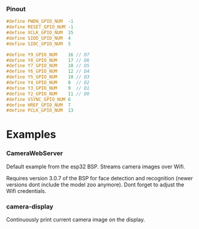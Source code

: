 ### Pinout
```cpp
#define PWDN_GPIO_NUM  -1
#define RESET_GPIO_NUM -1
#define XCLK_GPIO_NUM  15
#define SIOD_GPIO_NUM  4
#define SIOC_GPIO_NUM  5

#define Y9_GPIO_NUM    16 // D7
#define Y8_GPIO_NUM    17 // D6
#define Y7_GPIO_NUM    18 // D5
#define Y6_GPIO_NUM    12 // D4
#define Y5_GPIO_NUM    10 // D3
#define Y4_GPIO_NUM    8  // D2
#define Y3_GPIO_NUM    9  // D1
#define Y2_GPIO_NUM    11 // D0
#define VSYNC_GPIO_NUM 6
#define HREF_GPIO_NUM  7
#define PCLK_GPIO_NUM  13
```

# Examples
### CameraWebServer
Default example from the esp32 BSP. Streams camera images over Wifi.

Requires version 3.0.7 of the BSP for face detection and recognition (newer versions dont include the model zoo anymore). Dont forget to adjust the Wifi credentials.

### camera-display
Continuously print current camera image on the display.